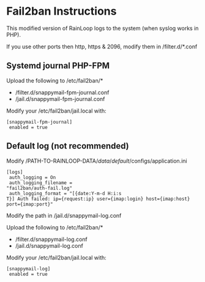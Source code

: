 # Fail2ban Instructions

This modified version of RainLoop logs to the system (when syslog works in PHP).

If you use other ports then http, https & 2096, modify them in /filter.d/*.conf

## Systemd journal PHP-FPM

Upload the following to /etc/fail2ban/*

- /filter.d/snappymail-fpm-journal.conf
- /jail.d/snappymail-fpm-journal.conf

Modify your /etc/fail2ban/jail.local with:

<code>[snappymail-fpm-journal]<br/>
enabled = true</code>

## Default log (not recommended)

Modify /PATH-TO-RAINLOOP-DATA/_data_/_default_/configs/application.ini

<code>[logs]<br/>
auth_logging = On<br/>
auth_logging_filename = "fail2ban/auth-fail.log"<br/>
auth_logging_format = "[{date:Y-m-d H:i:s T}] Auth failed: ip={request:ip} user={imap:login} host={imap:host} port={imap:port}"
</code>

Modify the path in /jail.d/snappymail-log.conf

Upload the following to /etc/fail2ban/*

- /filter.d/snappymail-log.conf
- /jail.d/snappymail-log.conf

Modify your /etc/fail2ban/jail.local with:

<code>[snappymail-log]<br/>
enabled = true</code>

